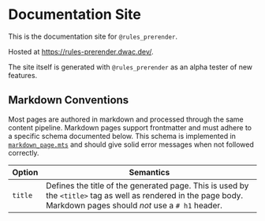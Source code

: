 # Documentation Site

This is the documentation site for `@rules_prerender`.

Hosted at https://rules-prerender.dwac.dev/.

The site itself is generated with `@rules_prerender` as an alpha tester of new
features.

## Markdown Conventions

Most pages are authored in markdown and processed through the same content
pipeline. Markdown pages support frontmatter and must adhere to a specific
schema documented below. This schema is implemented in
[`markdown_page.mts`](/docs/markdown/markdown_page.mts) and should give solid
error messages when not followed correctly.

| Option  | Semantics |
| ------- | --------- |
| `title` | Defines the title of the generated page. This is used by the `<title>` tag as well as rendered in the page body. Markdown pages should _not_ use a `# h1` header. |
